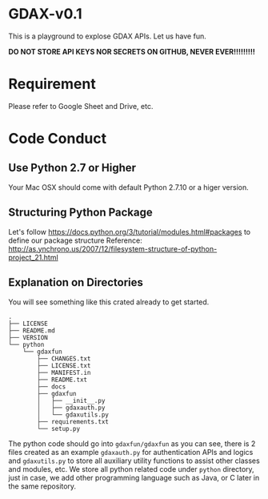 # GDAX-v0.1

This is a playground to explose GDAX APIs. Let us have fun.

**DO NOT STORE API KEYS NOR SECRETS ON GITHUB, NEVER EVER!!!!!!!!!**

# Requirement

Please refer to Google Sheet and Drive, etc.

# Code Conduct
## Use Python 2.7 or Higher
Your Mac OSX should come with default Python 2.7.10 or a higer version.

## Structuring Python Package
Let's follow https://docs.python.org/3/tutorial/modules.html#packages to define our package structure
Reference: http://as.ynchrono.us/2007/12/filesystem-structure-of-python-project_21.html

## Explanation on Directories

You will see something like this crated already to get started.

```
.
├── LICENSE
├── README.md
├── VERSION
└── python
    └── gdaxfun
        ├── CHANGES.txt
        ├── LICENSE.txt
        ├── MANIFEST.in
        ├── README.txt
        ├── docs
        ├── gdaxfun
        │   ├── __init__.py
        │   ├── gdaxauth.py
        │   └── gdaxutils.py
        ├── requirements.txt
        └── setup.py
```

The python code should go into `gdaxfun/gdaxfun` as you can see, there is 2 files created as an example `gdaxauth.py`
for authentication APIs and logics and `gdaxutils.py` to store all auxiliary utility functions to assist other classes
and modules, etc. We store all python related code under `python` directory, just in case, we add other programming language
such as Java, or C later in the same repository.



